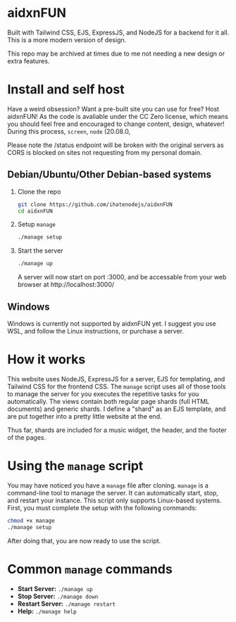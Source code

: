 # aidxnFUN
Built with Tailwind CSS, EJS, ExpressJS, and NodeJS for a backend for it all.
This is a more modern version of design.

This repo may be archived at times due to me not needing a new design or extra features.

# Install and self host
Have a weird obsession? Want a pre-built site you can use for free? Host aidxnFUN!
As the code is avaliable under the CC Zero license, which means you should feel free and encouraged to change content, design, whatever!
During this process, `screen`, `node` (20.08.0,

Please note the /status endpoint will be broken with the original servers as CORS is blocked on sites not requesting from my personal domain.

## Debian/Ubuntu/Other Debian-based systems
1. Clone the repo
   ```bash
   git clone https://github.com/ihatenodejs/aidxnFUN
   cd aidxnFUN
   ```
2. Setup `manage`
   ```bash
   ./manage setup
   ```
3. Start the server
   ```bash
   ./manage up
   ```
   A server will now start on port :3000, and be accessable from your web browser at http://localhost:3000/

## Windows
Windows is currently not supported by aidxnFUN yet. I suggest you use WSL, and follow the Linux instructions, or purchase a server.

# How it works
This website uses NodeJS, ExpressJS for a server, EJS for templating, and Tailwind CSS for the frontend CSS.
The `manage` script uses all of those tools to manage the server for you executes the repetitive tasks for you automatically.
The views contain both regular page shards (full HTML documents) and generic shards. I define a "shard" as an EJS template, and are put together into a pretty little website at the end.

Thus far, shards are included for a music widget, the header, and the footer of the pages.

# Using the `manage` script
You may have noticed you have a `manage` file after cloning.
`manage` is a command-line tool to manage the server. It can automatically start, stop, and restart your instance.
This script only supports Linux-based systems.
First, you must complete the setup with the following commands:
```bash
chmod +x manage
./manage setup
```
After doing that, you are now ready to use the script.

# Common `manage` commands
+ **Start Server:** `./manage up`
+ **Stop Server:** `./manage down`
+ **Restart Server:** `./manage restart`
+ **Help:** `./manage help`
